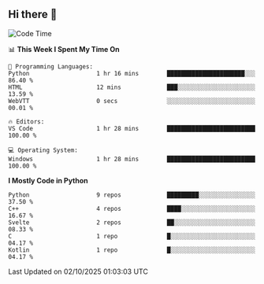 ## Hi there 👋

<!--START_SECTION:waka-->
![Code Time](http://img.shields.io/badge/Code%20Time-202%20hrs%2035%20mins-blue)

📊 **This Week I Spent My Time On** 

```text
💬 Programming Languages: 
Python                   1 hr 16 mins        ██████████████████████░░░   86.40 % 
HTML                     12 mins             ███░░░░░░░░░░░░░░░░░░░░░░   13.59 % 
WebVTT                   0 secs              ░░░░░░░░░░░░░░░░░░░░░░░░░   00.01 % 

🔥 Editors: 
VS Code                  1 hr 28 mins        █████████████████████████   100.00 % 

💻 Operating System: 
Windows                  1 hr 28 mins        █████████████████████████   100.00 % 
```

**I Mostly Code in Python** 

```text
Python                   9 repos             █████████░░░░░░░░░░░░░░░░   37.50 % 
C++                      4 repos             ████░░░░░░░░░░░░░░░░░░░░░   16.67 % 
Svelte                   2 repos             ██░░░░░░░░░░░░░░░░░░░░░░░   08.33 % 
C                        1 repo              █░░░░░░░░░░░░░░░░░░░░░░░░   04.17 % 
Kotlin                   1 repo              █░░░░░░░░░░░░░░░░░░░░░░░░   04.17 % 
```




 Last Updated on 02/10/2025 01:03:03 UTC
<!--END_SECTION:waka-->
